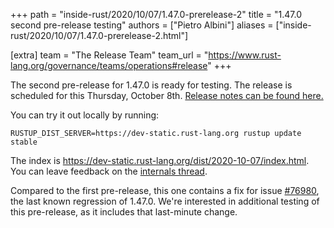 +++
path = "inside-rust/2020/10/07/1.47.0-prerelease-2"
title = "1.47.0 second pre-release testing"
authors = ["Pietro Albini"]
aliases = ["inside-rust/2020/10/07/1.47.0-prerelease-2.html"]

[extra]
team = "The Release Team"
team_url = "https://www.rust-lang.org/governance/teams/operations#release"
+++

The second pre-release for 1.47.0 is ready for testing. The release is
scheduled for this Thursday, October 8th. [Release notes can be found
here.][relnotes]

You can try it out locally by running:

```plain
RUSTUP_DIST_SERVER=https://dev-static.rust-lang.org rustup update stable
```

The index is <https://dev-static.rust-lang.org/dist/2020-10-07/index.html>. You
can leave feedback on the [internals thread][internals].

Compared to the first pre-release, this one contains a fix for issue [#76980],
the last known regression of 1.47.0. We're interested in additional testing of
this pre-release, as it includes that last-minute change.

[#76980]: https://github.com/rust-lang/rust/issues/76980
[relnotes]: https://github.com/rust-lang/rust/blob/stable/RELEASES.md#version-1470-2020-10-08
[internals]: https://internals.rust-lang.org/t/1-47-0-pre-release-testing/
